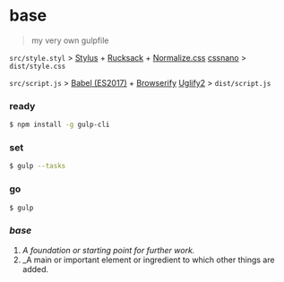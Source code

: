 # base
> my very own gulpfile

`src/style.styl` > [Stylus](http://stylus-lang.com/) + [Rucksack](https://simplaio.github.io/rucksack/) + [Normalize.css](https://necolas.github.io/normalize.css/) [cssnano](http://cssnano.co/) > `dist/style.css`

`src/script.js` > [Babel (ES2017)](https://babeljs.io/) + [Browserify](http://browserify.org/) [Uglify2](http://lisperator.net/uglifyjs/) > `dist/script.js`

### ready
```sh
$ npm install -g gulp-cli
```

### set
```sh
$ gulp --tasks
```

### go
```sh
$ gulp
```

### _base_
1. _A foundation or starting point for further work._
2. _A main or important element or ingredient to which other things are added.
